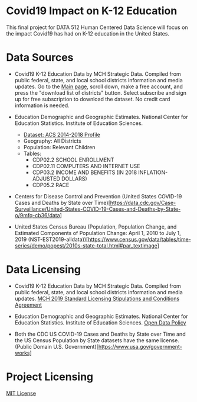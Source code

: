 # Covid19 Impact on K-12 Education
This final project for DATA 512 Human Centered Data Science will focus on the impact Covid19 has had on K-12 education in the United States. 

# Data Sources
- Covid19 K-12 Education Data by MCH Strategic Data. Compiled from public federal, state, and local school districts information and media updates. Go to the [Main page](https://www.mchdata.com/covid19/schoolclosings), scroll down, make a free account, and press the "download list of districts" button. Select subscribe and sign up for free subscription to download the dataset. No credit card information is needed. 

- Education Demographic and Geographic Estimates. National Center for Education Statistics. Institute of Education Sciences.   
    - [Dataset: ACS 2014-2018 Profile](https://nces.ed.gov/programs/edge/TableViewer/acsProfile/2018)
    - Geography: All Districts 
    - Population: Relevant Children
    - Tables:        
        - CDP02.2 SCHOOL ENROLLMENT
        - CDP02.11 COMPUTERS AND INTERNET USE
        - CDP03.2 INCOME AND BENEFITS (IN 2018 INFLATION-ADJUSTED DOLLARS)
        - CDP05.2 RACE     

- Centers for Disease Control and Prevention (United States COVID-19 Cases and Deaths by State over Time)[https://data.cdc.gov/Case-Surveillance/United-States-COVID-19-Cases-and-Deaths-by-State-o/9mfq-cb36/data]

- United States Census Bureau (Population, Population Change, and Estimated Components of Population Change: April 1, 2010 to July 1, 2019 (NST-EST2019-alldata))[https://www.census.gov/data/tables/time-series/demo/popest/2010s-state-total.html#par_textimage]

  
# Data Licensing
- Covid19 K-12 Education Data by MCH Strategic Data. Compiled from public federal, state, and local school districts information and media updates. [MCH 2019 Standard Licensing Stipulations and Conditions Agreement](https://www.mchdata.com/about/terms-conditions)
  
- Education Demographic and Geographic Estimates. National Center for Education Statistics. Institute of Education Sciences. [Open Data Policy](https://digital.gov/open-data-policy-m-13-13/)    

- Both the CDC US COVID-19 Cases and Deaths by State over Time and the US Census Population by State datasets have the same license. (Public Domain U.S. Government)[https://www.usa.gov/government-works]

# Project Licensing
[MIT License](https://github.com/NalaniKai/data-512-final/blob/main/LICENSE)
